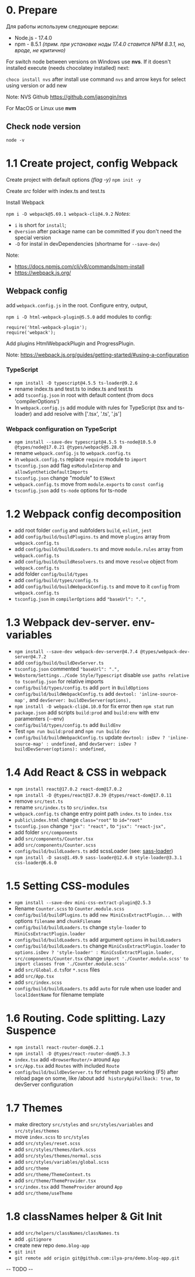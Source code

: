 # 0. Prepare
Для работы используем следующие версии:

* Node.js - 17.4.0
* npm  - 8.5.1 
_(прим. при установке ноды 17.4.0 ставится NPM 8.3.1, но, вроде, не критично)_

For switch node between versions on Windows use **nvs**. If it doesn't installed execute (needs chocolatey installed) next:

`choco install nvs`
after install use command `nvs` and arrow keys for select using version or add new

Note: NVS Github https://github.com/jasongin/nvs

For MacOS or Linux use **nvm**

## Check node version
`node -v`

# 1.1 Create project, config Webpack
Create project with default options _(flag -y)_
`npm init -y`

Create _src_ folder with index.ts and test.ts

Install Webpack

`npm i -D webpack@5.69.1 webpack-cli@4.9.2`
_Notes_:
* `i` is short for `install`;
* `@version` after package name can be committed if you don't need the special version
* `-D` for instal in devDependencies (shortname for `--save-dev`)

Note:
* https://docs.npmjs.com/cli/v8/commands/npm-install
* https://webpack.js.org/

## Webpack config
add `webpack.config.js` in the root. 
Configure entry, output,

`npm i -D html-webpack-plugin@5.5.0`
add modules to config:
```
require('html-webpack-plugin');
require('webpack');
```
Add plugins HtmlWebpackPlugin and ProgressPlugin.

Note: https://webpack.js.org/guides/getting-started/#using-a-configuration

### TypeScript
* `npm install -D typescript@4.5.5 ts-loader@9.2.6`
* rename index.ts and test.ts to index.ts and test.ts
* add `tsconfig.json` in root with default content (from docs 'compilerOptions')
* In `webpack.config.js` add module with rules for TypeScript (tsx and ts-loader) and add resolve with ['.tsx', '.ts', '.js']

### Webpack configuration on TypeScript
* `npm install --save-dev typescript@4.5.5 ts-node@10.5.0 @types/node@17.0.21 @types/webpack@5.28.0`
* rename `webpack.config.js` to `webpack.config.ts`
* in `webpack.config.ts` replace `require` module to `import`
* `tsconfig.json` add flag `esModuleInterop` and `allowSyntheticDefaultImports`
* `tsconfig.json` change "module" to `ESNext`
* `webpack.config.ts` move from `module.exports` to `const config`
* `tsconfig.json` add `ts-node` options for ts-node

# 1.2 Webpack config decomposition
* add root folder `config` and subfolders `build`, `eslint`, `jest` 
* add `config/build/buildPlugins.ts` and move `plugins` array from `webpack.config.ts`
* add `config/build/buildLoaders.ts` and move `module.rules` array from `webpack.config.ts`
* add `config/build/buildResolvers.ts` and move `resolve` object from `webpack.config.ts`
* add folder `config/build/types`
* add `config/build/types/config.ts`
* add `config/build/buildWebpackConfig.ts` and move to it `config` from `webpack.config.ts`
* `tsconfig.json` in `compilerOptions` add `"baseUrl": ".",` 

# 1.3 Webpack dev-server. env-variables
* `npm install --save-dev webpack-dev-server@4.7.4 @types/webpack-dev-server@4.7.2`
* add `config/build/buildDevServer.ts`
* `tsconfig.json` commented `"baseUrl": ".",`
* `Webstorm/Settings../Code Style/Typescript` disable `use paths relative to tsconfig.json` for relative imports
* `config/build/types/config.ts` add `port` in `BuildOptions`
* `config/build/buildWebpackConfig.ts` add `devtool: 'inline-source-map',` and `devServer: buildDevServer(options),`
* `npm install -D webpack-cli@4.10.0` for fix error then `npm stat` run
* `package.json` add scripts `build:prod` and `build:env` with env paramenters (--env)
* `config/build/types/config.ts` add `BuildEnv`
* Test `npm run build:prod` and `npm run build:dev`
* `config/build/buildWebpackConfig.ts` update `devtool: isDev ? 'inline-source-map' : undefined,` and `devServer: isDev ? buildDevServer(options): undefined,`

# 1.4 Add React & CSS in webpack
* `npm install react@17.0.2 react-dom@17.0.2`
* `npm install -D @types/react@17.0.39 @types/react-dom@17.0.11`
* remove `src/test.ts`
* rename `src/index.ts` to `src/index.tsx`
* `webpack.config.ts` change entry point path `index.ts` to `index.tsx`
* `public\index.html` change `class="root"` to `id="root"`
* `tsconfig.json` change `"jsx": "react",` to `"jsx": "react-jsx",`
* add folder `src/components`
* add `src/components/Counter.tsx`
* add `src/components/Counter.scss`
* `config/build/buildLoaders.ts` add scssLoader (see: [sass-loader](https://webpack.js.org/loaders/sass-loader/))
* `npm install -D sass@1.49.9 sass-loader@12.6.0 style-loader@3.3.1 css-loader@6.6.0`

# 1.5 Setting CSS-modules
* `npm install --save-dev mini-css-extract-plugin@2.5.3`
* Rename `Counter.scss` to `Counter.module.scss`
* `config/build/buildPlugins.ts` add `new MiniCssExtractPlugin...` with options `filename` and `chunkFilename`
* `config/build/buildLoaders.ts` change `style-loader` to `MiniCssExtractPlugin.loader`
* `config/build/buildLoaders.ts` add argument `options` in `buildLoaders`
* `config/build/buildLoaders.ts` change `MiniCssExtractPlugin.loader` to `options.isDev ? 'style-loader' : MiniCssExtractPlugin.loader,`
* `src/components/Counter.tsx` change `import './Counter.module.scss'` `to import classes from './Counter.module.scss'`
* add `src/Global.d.ts`for `*.scss` files
* add `src/App.tsx`
* add `src/index.scss`
* `config/build/buildLoaders.ts` add `auto` for rule when use loader and `localIdentName` for filename template

# 1.6 Routing. Code splitting. Lazy Suspence
* `npm install react-router-dom@6.2.1`
* `npm install -D @types/react-router-dom@5.3.3`
* `index.tsx` add `<BrowserRouter/>` around `App`
* `src/App.tsx` add `Routes` with included `Route`
* `config/build/buildDevServer.ts` for refresh page working (F5) after reload page on some, like /about add
 ` historyApiFallback: true,` to devServer configuration

# 1.7 Themes
* make directory `src/styles` and `src/styles/variables` and `src/styles/themes`
* move `index.scss` to `src/styles`
* add `src/styles/reset.scss`
* add `src/styles/themes/dark.scss`
* add `src/styles/themes/normal.scss`
* add `src/styles/variables/global.scss`
* add `src/theme`
* add `src/theme/ThemeContext.ts`
* add `src/theme/ThemeProvider.tsx`
* `src/index.tsx` add `ThemeProvider` around `App` 
* add `src/theme/useTheme`

# 1.8 classNames helper & Git Init
* add `src/helpers/classNames/classNames.ts`
* add `.gitignore`
* create new repo `demo.blog-app`
* `git init`
* `git remote add origin git@github.com:ilya-pro/demo.blog-app.git`

-- TODO --
